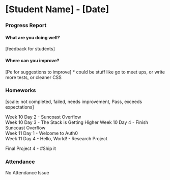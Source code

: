 # [Student Name] - [Date]
### Progress Report

#### What are you doing well?
[feedback for students]

#### Where can you improve?
[Pe for suggestions to improve] * could be stuff like go to meet ups, or write more tests, or cleaner CSS

### Homeworks

[scale: not completed, failed, needs improvement, Pass, exceeds expectations]


Week 10 Day 2 - Suncoast Overflow	
Week 10 Day 3 - The Stack is Getting Higher	
Week 10 Day 4 - Finish Suncoast Overflow	
Week 11 Day 1 - Welcome to Auth0	
Week 11 Day 4 - Hello, World! - Research Project

Final Project 4 - #Ship it


### Attendance
No Attendance Issue
